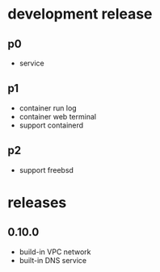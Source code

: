 # development release

## p0

* service

## p1

* container run log
* container web terminal
* support containerd

## p2

* support freebsd

# releases

## 0.10.0

* build-in VPC network
* built-in DNS service

